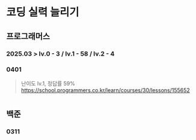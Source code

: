 # 코딩 실력 늘리기

## 프로그래머스
### 2025.03 > lv.0 - 3 / lv.1 - 58 / lv.2 - 4
### 0401
>난이도 lv.1, 정답률 59%
>https://school.programmers.co.kr/learn/courses/30/lessons/155652


# 
## 백준
### 0311


